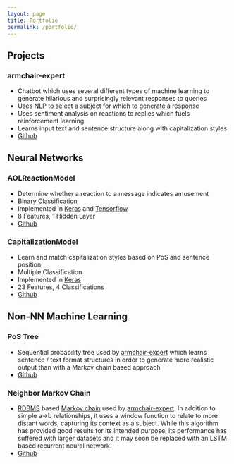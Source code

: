 ```yaml
---
layout: page
title: Portfolio
permalink: /portfolio/
---
```


## Projects
### armchair-expert
- Chatbot which uses several different types of machine learning to generate hilarious and surprisingly relevant responses to queries
- Uses [NLP][nlp] to select a subject for which to generate a response
- Uses sentiment analysis on reactions to replies which fuels reinforcement learning
- Learns input text and sentence structure along with capitalization styles
- [Github][armchair-expert]

## Neural Networks

### AOLReactionModel
- Determine whether a reaction to a message indicates amusement
- Binary Classification
- Implemented in  [Keras][keras] and [Tensorflow][tensorflow]
- 8 Features, 1 Hidden Layer
- [Github][aol-reaction-model]

### CapitalizationModel
- Learn and match capitalization styles based on PoS and sentence position
- Multiple Classification
- Implemented in [Keras][keras]
- 23 Features, 4 Classifications
- [Github][capitalization-model]

## Non-NN Machine Learning

### PoS Tree
- Sequential probability tree used by [armchair-expert][armchair-expert] which learns sentence / text format structures in order to generate more realistic output than with a Markov chain based approach
- [Github][pos-tree-model]

### Neighbor Markov Chain
- [RDBMS][rdbms] based [Markov chain][markov-chain] used by [armchair-expert][armchair-expert]. In addition to simple a->b relationships, it uses a window function to relate to more distant words, capturing its context as a subject. While this algorithm has provided good results for its intended purpose, its performance has suffered with larger datasets and it may soon be replaced with an LSTM based recurrent neural network.
- [Github][neighbor-markov-chain]

[armchair-expert]: https://github.com/csvance/armchair-expert

[aol-reaction-model]: https://github.com/csvance/armchair-expert/blob/master/reaction_model.py
[capitalization-model]: https://github.com/csvance/armchair-expert/blob/master/capitalization_model.py
[pos-tree-model]: https://github.com/csvance/armchair-expert/blob/master/pos_tree_model.py
[neighbor-markov-chain]: https://github.com/csvance/armchair-expert/blob/master/markov.py

[keras]: https://keras.io
[tensorflow]: https://www.tensorflow.org

[nlp]: https://en.wikipedia.org/wiki/Natural_language_processing
[rdbms]: https://en.wikipedia.org/wiki/Relational_database_management_system
[markov-chain]: https://en.wikipedia.org/wiki/Markov_chain
